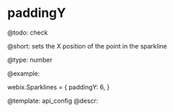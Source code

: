 paddingY
=============

@todo:
	check 

@short:
	sets the X position of the point in the sparkline
	
@type: number

@example:

webix.Sparklines = {
    paddingY: 6,
}

@template:	api_config
@descr:


